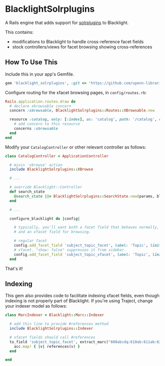 
# BlacklightSolrplugins

A Rails engine that adds support for [solrplugins](https://github.com/upenn-libraries/solrplugins) to
Blacklight.

This contains:
- modifications to Blacklight to handle cross-reference facet fields
- stock controllers/views for facet browsing showing cross-references

## How To Use This

Include this in your app's Gemfile.

```ruby
gem 'blacklight_solrplugins', :git => 'https://github.com/upenn-libraries/blacklight_solrplugins.git'
```

Configure routing for the xfacet browsing pages, in `config/routes.rb`:

```ruby
Rails.application.routes.draw do
  # declare xbrowsable concern
  concern :xbrowsable, BlacklightSolrplugins::Routes::XBrowsable.new

  resource :catalog, only: [:index], as: 'catalog', path: '/catalog', controller: 'catalog' do
    # add concern to this resource
    concerns :xbrowsable
  end
end
```

Modify your `CatalogController` or other relevant controller as follows:

```ruby
class CatalogController < ApplicationController

  # mixin 'xbrowse' action
  include BlacklightSolrplugins::XBrowse

  # ...

  # override Blacklight::Controller
  def search_state
    @search_state ||= BlacklightSolrplugins::SearchState.new(params, blacklight_config)
  end

  # ...

  configure_blacklight do |config|

    # typically, you'll want both a facet field that behaves normally,
    # and an xfacet field for browsing.

    # regular facet
    config.add_facet_field 'subject_topic_facet', label: 'Topic', limit: 20, index_range: 'A'..'Z'
    # xfacet. "show: false" suppresses it from sidebar.
    config.add_facet_field 'subject_topic_xfacet', label: 'Topic', limit: 20, index_range: 'A'..'Z', show: false, xfacet: true
  end
```

That's it!

## Indexing

This gem also provides code to facilitate indexing xfacet fields, even
though indexing is not properly part of Blacklight. If you're using
Traject, change your indexer model as follows:

```ruby
class MarcIndexer < Blacklight::Marc::Indexer

  # add this line to provide #references method
  include BlacklightSolrplugins::Indexer

  # xfacet fields should call #references
  to_field 'subject_topic_facet', extract_marc("600abcdq:610ab:611ab:630aa:650aa:653aa:654ab:655ab", :trim_punctuation => true) do |r, acc|
    acc.map! { |v| references(v) }
  end

end
```

